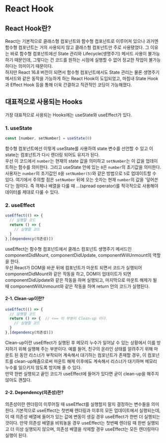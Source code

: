 # React Hook
## React Hook란?
React는 기본적으로 클래스형 컴포넌트와 함수형 컴포넌트로 이루어져 있으나 과거엔 함수형 컴포넌트는 거의 사용되지 않고 클래스형 컴포넌트만 주로 사용됐었다. 그 이유는 바로 함수형 컴포넌트에선 State 관리와 Lifecycle(생명주기) 메서드 사용이 불가능 하기 때문인데, 그렇다는 건 코드를 원하는 시점에 실행할 수 없어 정교한 작업이 불가능하다는 의미이기 때문이다.  
하지만 React 16.8 버전이 되면서 함수형 컴포넌트에서도 State 관리는 물론 생명주기 메서드와 같은 동작을 가능하게 하는 React Hook이 도입되었고, 마침내 State Hook과 Effect Hook 등을 통해 더욱 간결하고 직관적인 코딩이 가능해졌다.

## 대표적으로 사용되는 Hooks
가장 대표적으로 사용되는 Hooks에는 useState와 useEffect가 있다.
### 1. useState
```jsx
const [number, setNumber] = useState(0)
```
함수형 컴포넌트에선 이렇게 useState를 사용하여 state 변수를 선언할 수 있고 이 state는 컴포넌트가 다시 렌더링 되어도 유지가 된다.  
우선 이 코드에서 `number`는 현재의 state 값을 의미하고 `setNumber`는 이 값을 업데이트하는 함수를 의미한다. 그리고 useState 안에 있는 `0`은 `number`의 초기값을 의미한다. 사용자는 `number`의 초기값인 `0`을 `setNumber(5)`와 같은 방법으로 `5`로 업데이트할 수 있다. 여기에서 주의할 점은 `setNumber` 뒤에 오는 숫자는 현재 `number`의 값을 '덮어쓴다'는 점이다. 즉 객체나 배열을 다룰 때 ...(spread operator)를 적극적으로 사용해야 데이터를 제대로 다룰 수 있다.

### 2. useEffect
```jsx
useEffect(() => {
  // 실행할 코드
  return () => {
    // 실행할 코드
  }
},[dependency(의존성)])
```
useEffect는 함수형 컴포넌트에서 클래스 컴포넌트 생명주기 메서드인 componentDidMount, componentDidUpdate, componentWillUnmount의 역할을 한다.  
우선 React가 DOM을 바꾼 뒤에 컴포넌트가 마운트 되면서 코드가 실행되어 componentDidMount와 같은 작동을 하고, DOM이 업데이트가 되면 componentDidUpdate와 같은 작동을 하며 실행되고, 마지막으로 마운트 해제가 될 때 componentWillUnmount와 같은 작동을 하며 return 안의 코드가 실행된다.

#### 2-1. Clean-up이란?
```jsx
useEffect(() => {
  // 실행할 코드
  return () => {  // <== 이 부분이 Clean-up 이다.
    // 실행할 코드
  }
},[dependency(의존성)])
```
Clean-up이란 useEffect가 실행된 후 메모리 누수가 일어날 수 있는 상황에서 이를 방지하기 위해 실행해 주는 부분이다. 예를 들어, 친구의 온라인 상태를 알려주기 위해 마운트 된 동안 리스너가 부착되어 계속해서 대기하는 컴포넌트가 존재할 경우, 이 컴포넌트를 clean-up해줌으로써 마운트 해제 이후에도 계속해서 리스너가 대기하며 메모리 누수를 일으키지 않도록 방지해 줄 수 있다.  
만약 한번 실행되고 끝인 코드가 useEffect에 들어가 있다면 굳이 clean-up을 해주지 않아도 괜찮다.

#### 2-2. Dependency(의존성)란?
의존성이란 렌더링이 이루어질 때 useEffect를 실행할지 말지 결정하는 변수들을 의미한다. 기본적으로 useEffect는 첫번째 렌더링과 이후의 모든 업데이트에서 실행되는데, 이 때 의존성 배열에 들어가 있는 값에 변동이 생길 경우 useEffect가 한번 더 실행되는 것이다. 만약 의존성 배열을 비워놓을 경우 useEffect는 첫번째 렌더링 때 한번 실행되고 더 이상 실행되지 않으며, 의존성 배열을 삭제할 경우 useEffect는 모든 렌더링마다 실행이 된다.
